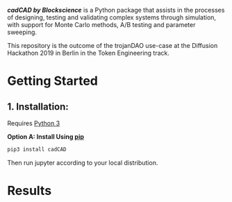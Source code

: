 
***cadCAD by Blockscience*** is a Python package that assists in the processes of designing, testing and validating complex systems through simulation, with support for Monte Carlo methods, A/B testing and parameter sweeping. 

This repository is the outcome of the trojanDAO use-case at the Diffusion Hackathon 2019 in Berlin in the Token Engineering track.


# Getting Started
## 1. Installation: 
Requires [Python 3](https://www.python.org/downloads/) 

**Option A: Install Using [pip](https://pypi.org/project/cadCAD/)** 
```bash
pip3 install cadCAD
```
Then run jupyter according to your local distribution.

# Results

